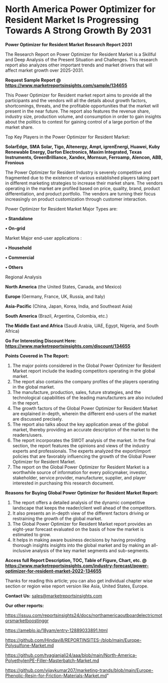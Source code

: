 # North America Power Optimizer for Resident Market Is Progressing Towards A Strong Growth By 2031

<strong>Power Optimizer for Resident Market Research Report 2031</strong>

The Research Report on Power Optimizer for Resident Market is a Skillful and Deep Analysis of the Present Situation and Challenges. This research report also analyzes other important trends and market drivers that will affect market growth over 2025-2031.

<strong>Request Sample Report @ <a href=https://www.marketreportsinsights.com/sample/134655>https://www.marketreportsinsights.com/sample/134655</a></strong>

This Power Optimizer for Resident market report aims to provide all the participants and the vendors will all the details about growth factors, shortcomings, threats, and the profitable opportunities that the market will present in the near future. The report also features the revenue share, industry size, production volume, and consumption in order to gain insights about the politics to contest for gaining control of a large portion of the market share.

Top Key Players in the Power Optimizer for Resident Market:

<strong>SolarEdge, SMA Solar, Tigo, Altenergy, Ampt, igrenEnergi, Huawei, Kuby Renewable Energy, Darfon Electronics, Maxim Integrated, Texas Instruments, GreenBrilliance, Xandex, Mornsun, Ferroamp, Alencon, ABB, Fronious</strong>

The Power Optimizer for Resident Industry is severely competitive and fragmented due to the existence of various established players taking part in different marketing strategies to increase their market share. The vendors operating in the market are profiled based on price, quality, brand, product differentiation, and product portfolio. The vendors are turning their focus increasingly on product customization through customer interaction.

Power Optimizer for Resident Market Major Types are:

<strong>• Standalone

• On-grid</strong>

Market Major end-user applications :

<strong>• Household

• Commercial

• Others</strong>

Regional Analysis

</u><strong><b>North America</b></strong> (the United States, Canada, and Mexico)

<strong><b>Europe </b></strong>(Germany, France, UK, Russia, and Italy)

<strong><b>Asia-Pacific</b></strong> (China, Japan, Korea, India, and Southeast Asia)

<strong><b>South America</b></strong> (Brazil, Argentina, Colombia, etc.)

<strong><b>The Middle East and Africa</b></strong> (Saudi Arabia, UAE, Egypt, Nigeria, and South Africa)

<strong>Go For Interesting Discount Here: <a href=https://www.marketreportsinsights.com/discount/134655>https://www.marketreportsinsights.com/discount/134655</a></strong>

<strong>Points Covered in The Report:</strong>
<ol>
  <li>The major points considered in the Global Power Optimizer for Resident Market report include the leading competitors operating in the global market.</li>
  <li>The report also contains the company profiles of the players operating in the global market.</li>
  <li>The manufacture, production, sales, future strategies, and the technological capabilities of the leading manufacturers are also included in the report.</li>
  <li>The growth factors of the Global Power Optimizer for Resident Market are explained in-depth, wherein the different end-users of the market are discussed precisely.</li>
  <li>The report also talks about the key application areas of the global market, thereby providing an accurate description of the market to the readers/users.</li>
  <li>The report incorporates the SWOT analysis of the market. In the final section, the report features the opinions and views of the industry experts and professionals. The experts analyzed the export/import policies that are favorably influencing the growth of the Global Power Optimizer for Resident Market.</li>
  <li>The report on the Global Power Optimizer for Resident Market is a worthwhile source of information for every policymaker, investor, stakeholder, service provider, manufacturer, supplier, and player interested in purchasing this research document.</li>
</ol>
<strong>Reasons for Buying Global Power Optimizer for Resident Market Report:</strong>

<ol>
  <li>The report offers a detailed analysis of the dynamic competitive landscape that keeps the reader/client well ahead of the competitors.</li>
  <li>It also presents an in-depth view of the different factors driving or restraining the growth of the global market.</li>
  <li>The Global Power Optimizer for Resident Market report provides an eight-year forecast evaluated on the basis of how the market is estimated to grow.</li>
  <li>It helps in making aware business decisions by having providing thorough insights insights into the global market and by making an all-inclusive analysis of the key market segments and sub-segments.</li>
</ol>
<strong>Access full Report Description, TOC, Table of Figure, Chart, etc. @ <a href=https://www.marketreportsinsights.com/industry-forecast/power-optimizer-for-resident-market-2022-134655>https://www.marketreportsinsights.com/industry-forecast/power-optimizer-for-resident-market-2022-134655</a></strong>


Thanks for reading this article; you can also get individual chapter wise section or region wise report version like Asia, United States, Europe.

<strong>Contact Us:</strong>
sales@marketreportsinsights.com

<strong>Our other reports:</strong>

<a href=https://issuu.com/reportsinsights24/docs/northamericaoutboardelectricmotorsmarketboostinggr>https://issuu.com/reportsinsights24/docs/northamericaoutboardelectricmotorsmarketboostinggr</a>

<a href=https://ameblo.jp/18yam/entry-12889033891.html>https://ameblo.jp/18yam/entry-12889033891.html</a>

<a href=https://github.com/Hindavi8/REPORTINSITES-/blob/main/Europe-Polysulfone-Market.md>https://github.com/Hindavi8/REPORTINSITES-/blob/main/Europe-Polysulfone-Market.md</a>

<a href=https://github.com/tyagianjali24/aaa/blob/main/North-America-PolyethylenPE-Filler-Masterbatch-Market.md>https://github.com/tyagianjali24/aaa/blob/main/North-America-PolyethylenPE-Filler-Masterbatch-Market.md</a>

<a href=https://github.com/vijaykumar207/marketing-trands/blob/main/Europe-Phenolic-Resin-for-Friction-Materials-Market.md>https://github.com/vijaykumar207/marketing-trands/blob/main/Europe-Phenolic-Resin-for-Friction-Materials-Market.md</a>"
